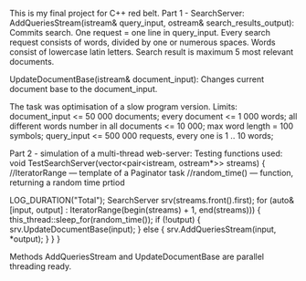 This is my final project for C++ red belt.
Part 1 - SearchServer:
AddQueriesStream(istream& query_input, ostream& search_results_output):
Commits search. 
One request = one line in query_input.
Every search request consists of words, divided by one or numerous spaces.
Words consist of lowercase latin letters.
Search result is maximum 5 most relevant documents.

UpdateDocumentBase(istream& document_input):
Changes current document base to the document_input.

The task was optimisation of a slow program version.
Limits: 
document_input <= 50 000 documents;
every document <= 1 000 words;
all different words number in all documents <= 10 000;
max word length = 100 symbols;
query_input <= 500 000 requests, every one is 1 .. 10 words;

Part 2 - simulation of a multi-thread web-server:
Testing functions used: 
void TestSearchServer(vector<pair<istream, ostream*>> streams) {
  //IteratorRange — template of a Paginator task
  //random_time() — function, returning a random time prtiod

  LOG_DURATION("Total");
  SearchServer srv(streams.front().first);
  for (auto& [input, output] :
       IteratorRange(begin(streams) + 1, end(streams))) {
    this_thread::sleep_for(random_time());
    if (!output) {
      srv.UpdateDocumentBase(input);
    } else {
      srv.AddQueriesStream(input, *output);
    }
  }
}

Methods AddQueriesStream and UpdateDocumentBase are parallel threading ready.